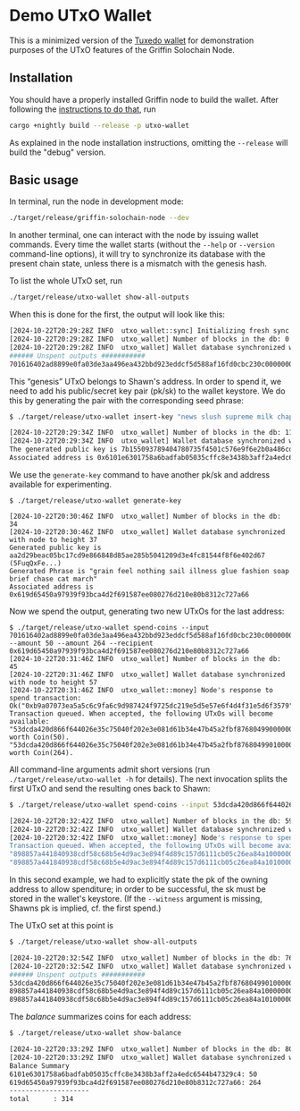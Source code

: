 Demo UTxO Wallet
================

This is a minimized version of the [Tuxedo wallet](https://github.com/Off-Narrative-Labs/Tuxedo/tree/main/wallet) for demonstration purposes of the UTxO features of the Griffin Solochain Node.

## Installation

You should have a properly installed Griffin node to build the wallet. After following the [instructions to do that](https://github.com/txpipe/griffin/blob/main/README.md#installation), run

```bash
cargo +nightly build --release -p utxo-wallet
```

As explained in the node installation instructions, omitting the `--release` will build the "debug" version.

## Basic usage

In terminal, run the node in development mode:

```bash
./target/release/griffin-solochain-node --dev
```

In another terminal, one can interact with the node by issuing wallet commands. Every time the wallet starts (without the `--help` or `--version` command-line options), it will try to synchronize its database with the present chain state, unless there is a mismatch with the genesis hash.

To list the whole UTxO set, run

```bash
./target/release/utxo-wallet show-all-outputs
```

When this is done for the first, the output will look like this:

```bash
[2024-10-22T20:29:28Z INFO  utxo_wallet::sync] Initializing fresh sync from genesis 0x71e3eafccc87760b45bd08fd4bbdd4317346440166575e0b2b659fd289f05f45
[2024-10-22T20:29:28Z INFO  utxo_wallet] Number of blocks in the db: 0
[2024-10-22T20:29:28Z INFO  utxo_wallet] Wallet database synchronized with node to height 11
###### Unspent outputs ###########
701616402ad8899e0fa03de3aa496ea432bbd923eddcf5d588af16fd0cbc230c00000000: owner address 6101e6301758a6badfab05035cffc8e3438b3aff2a4edc6544b47329c4, amount Coin(314), datum Some(CuteOutput).
```
This “genesis” UTxO belongs to Shawn's address. In order to spend it, we need to add his public/secret key pair (pk/sk) to the wallet keystore. We do this by generating the pair with the corresponding seed phrase:

```bash
$ ./target/release/utxo-wallet insert-key "news slush supreme milk chapter athlete soap sausage put clutch what kitten"

[2024-10-22T20:29:34Z INFO  utxo_wallet] Number of blocks in the db: 11
[2024-10-22T20:29:34Z INFO  utxo_wallet] Wallet database synchronized with node to height 13
The generated public key is 7b155093789404780735f4501c576e9f6e2b0a486cdec70e03e1ef8b9ef99274 (5Er65XH4...)
Associated address is 0x6101e6301758a6badfab05035cffc8e3438b3aff2a4edc6544b47329c4
```

We use the `generate-key` command to have another pk/sk and address available for experimenting.

```
$ ./target/release/utxo-wallet generate-key

[2024-10-22T20:30:46Z INFO  utxo_wallet] Number of blocks in the db: 34
[2024-10-22T20:30:46Z INFO  utxo_wallet] Wallet database synchronized with node to height 37
Generated public key is aa2d29beac05bc17cd9e866848d85ae285b5041209d3e4fc81544f8f6e402d67 (5FuqQxFe...)
Generated Phrase is "grain feel nothing sail illness glue fashion soap brief chase cat march"
Associated address is 0x619d65450a97939f93bca4d2f691587ee080276d210e80b8312c727a66
```

Now we spend the output, generating two new UTxOs for the last address:

```
$ ./target/release/utxo-wallet spend-coins --input 701616402ad8899e0fa03de3aa496ea432bbd923eddcf5d588af16fd0cbc230c00000000 --amount 50 --amount 264 --recipient 0x619d65450a97939f93bca4d2f691587ee080276d210e80b8312c727a66 
[2024-10-22T20:31:46Z INFO  utxo_wallet] Number of blocks in the db: 45
[2024-10-22T20:31:46Z INFO  utxo_wallet] Wallet database synchronized with node to height 57
[2024-10-22T20:31:46Z INFO  utxo_wallet::money] Node's response to spend transaction: Ok("0xb9a07073ea5a5c6c9fa6c9d987424f9725dc219e5d5e57e6f4d4f31e5d6f3579")
Transaction queued. When accepted, the following UTxOs will become available:
"53dcda420d866f644026e35c75040f202e3e081d61b34e47b45a2fbf8768049900000000" worth Coin(50).
"53dcda420d866f644026e35c75040f202e3e081d61b34e47b45a2fbf8768049901000000" worth Coin(264).
```

All command-line arguments admit short versions (run `./target/release/utxo-wallet -h` for details). The next invocation splits the first UTxO and send the resulting ones back to Shawn: 

```bash
$ ./target/release/utxo-wallet spend-coins --input 53dcda420d866f644026e35c75040f202e3e081d61b34e47b45a2fbf8768049900000000 --amount 20 --amount 30 --witness aa2d29beac05bc17cd9e866848d85ae285b5041209d3e4fc81544f8f6e402d67

[2024-10-22T20:32:42Z INFO  utxo_wallet] Number of blocks in the db: 59
[2024-10-22T20:32:42Z INFO  utxo_wallet] Wallet database synchronized with node to height 76
[2024-10-22T20:32:42Z INFO  utxo_wallet::money] Node's response to spend transaction: Ok("0x3296de7b720ab7d77384758ca666e19dadc9690b84a20a313c3f1914480f41ee")
Transaction queued. When accepted, the following UTxOs will become available:
"898857a441840938cdf58c68b5e4d9ac3e894f4d89c157d6111cb05c26ea84a100000000" worth Coin(20). 
"898857a441840938cdf58c68b5e4d9ac3e894f4d89c157d6111cb05c26ea84a101000000" worth Coin(30). 
```

In this second example, we had to explicitly state the pk of the owning address to allow spenditure; in order to be successful, the sk must be stored in the wallet's keystore. (If the `--witness` argument is missing, Shawns pk is implied, cf. the first spend.)

The UTxO set at this point is

```bash
$ ./target/release/utxo-wallet show-all-outputs

[2024-10-22T20:32:54Z INFO  utxo_wallet] Number of blocks in the db: 76
[2024-10-22T20:32:54Z INFO  utxo_wallet] Wallet database synchronized with node to height 80
###### Unspent outputs ###########
53dcda420d866f644026e35c75040f202e3e081d61b34e47b45a2fbf8768049901000000: owner address 619d65450a97939f93bca4d2f691587ee080276d210e80b8312c727a66, amount Coin(264), datum None.
898857a441840938cdf58c68b5e4d9ac3e894f4d89c157d6111cb05c26ea84a100000000: owner address 6101e6301758a6badfab05035cffc8e3438b3aff2a4edc6544b47329c4, amount Coin(20), datum None.
898857a441840938cdf58c68b5e4d9ac3e894f4d89c157d6111cb05c26ea84a101000000: owner address 6101e6301758a6badfab05035cffc8e3438b3aff2a4edc6544b47329c4, amount Coin(30), datum None.
```

The *balance* summarizes coins for each address:

```bash
$ ./target/release/utxo-wallet show-balance

[2024-10-22T20:33:29Z INFO  utxo_wallet] Number of blocks in the db: 80
[2024-10-22T20:33:29Z INFO  utxo_wallet] Wallet database synchronized with node to height 91
Balance Summary
6101e6301758a6badfab05035cffc8e3438b3aff2a4edc6544b47329c4: 50
619d65450a97939f93bca4d2f691587ee080276d210e80b8312c727a66: 264
--------------------
total      : 314
```
